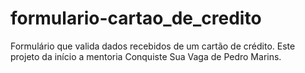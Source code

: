 # formulario-cartao_de_credito
Formulário que valida dados recebidos de um cartão de crédito. Este projeto da início a mentoria Conquiste Sua Vaga de Pedro Marins.
